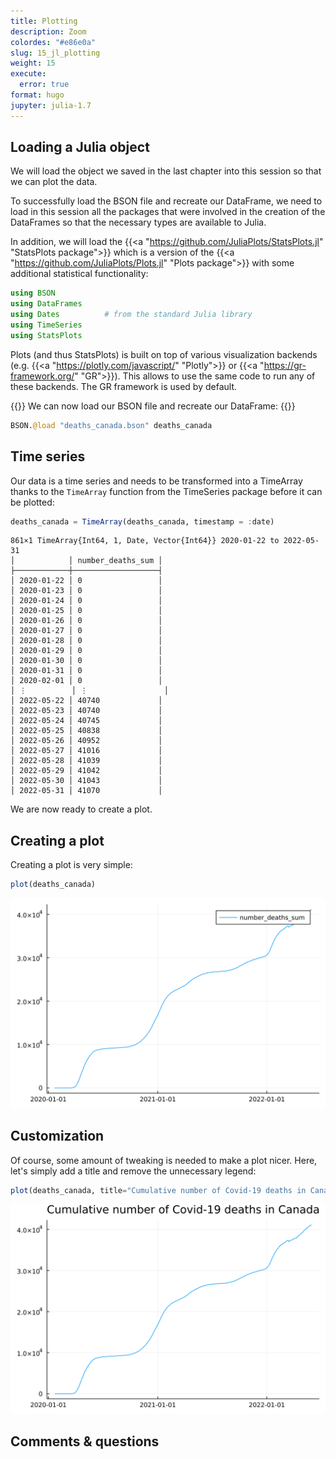 ```yaml
---
title: Plotting
description: Zoom
colordes: "#e86e0a"
slug: 15_jl_plotting
weight: 15
execute:
  error: true
format: hugo
jupyter: julia-1.7
---
```




## Loading a Julia object

We will load the object we saved in the last chapter into this session so that we can plot the data.

To successfully load the BSON file and recreate our DataFrame, we need to load in this session all the packages that were involved in the creation of the DataFrames so that the necessary types are available to Julia.

In addition, we will load the {{<a "https://github.com/JuliaPlots/StatsPlots.jl" "StatsPlots package">}} which is a version of the {{<a "https://github.com/JuliaPlots/Plots.jl" "Plots package">}} with some additional statistical functionality:

``` julia
using BSON
using DataFrames
using Dates          # from the standard Julia library
using TimeSeries
using StatsPlots
```

Plots (and thus StatsPlots) is built on top of various visualization backends (e.g. {{<a "https://plotly.com/javascript/" "Plotly">}} or {{<a "https://gr-framework.org/" "GR">}}). This allows to use the same code to run any of these backends. The GR framework is used by default.

{{<ex>}}
We can now load our BSON file and recreate our DataFrame:
{{</ex>}}

``` julia
BSON.@load "deaths_canada.bson" deaths_canada
```

## Time series

Our data is a time series and needs to be transformed into a TimeArray thanks to the `TimeArray` function from the TimeSeries package before it can be plotted:

``` julia
deaths_canada = TimeArray(deaths_canada, timestamp = :date)
```

    861×1 TimeArray{Int64, 1, Date, Vector{Int64}} 2020-01-22 to 2022-05-31
    │            │ number_deaths_sum │
    ├────────────┼───────────────────┤
    │ 2020-01-22 │ 0                 │
    │ 2020-01-23 │ 0                 │
    │ 2020-01-24 │ 0                 │
    │ 2020-01-25 │ 0                 │
    │ 2020-01-26 │ 0                 │
    │ 2020-01-27 │ 0                 │
    │ 2020-01-28 │ 0                 │
    │ 2020-01-29 │ 0                 │
    │ 2020-01-30 │ 0                 │
    │ 2020-01-31 │ 0                 │
    │ 2020-02-01 │ 0                 │
    │ ⋮          │ ⋮                 │
    │ 2022-05-22 │ 40740             │
    │ 2022-05-23 │ 40740             │
    │ 2022-05-24 │ 40745             │
    │ 2022-05-25 │ 40838             │
    │ 2022-05-26 │ 40952             │
    │ 2022-05-27 │ 41016             │
    │ 2022-05-28 │ 41039             │
    │ 2022-05-29 │ 41042             │
    │ 2022-05-30 │ 41043             │
    │ 2022-05-31 │ 41070             │

We are now ready to create a plot.

## Creating a plot

Creating a plot is very simple:

``` julia
plot(deaths_canada)
```

![](fig1.svg)

## Customization

Of course, some amount of tweaking is needed to make a plot nicer. Here, let's simply add a title and remove the unnecessary legend:

``` julia
plot(deaths_canada, title="Cumulative number of Covid-19 deaths in Canada", legend=false)
```

![](fig2.svg)

## Comments & questions
